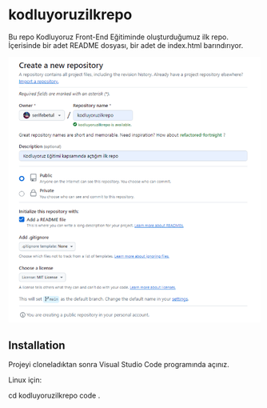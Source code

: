 # kodluyoruzilkrepo
Bu repo Kodluyoruz Front-End Eğitiminde oluşturduğumuz ilk repo. İçerisinde bir adet README dosyası, bir adet de index.html barındırıyor.

 ![resim](kodluyoruzilkrepo.png)

 ## Installation
Projeyi cloneladıktan sonra Visual Studio Code programında açınız.

Linux için:

cd kodluyoruzilkrepo
code .